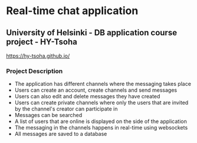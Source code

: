 # Real-time chat application 

## University of Helsinki - DB application course project - HY-Tsoha
https://hy-tsoha.github.io/

### Project Description
* The application has different channels where the messaging takes place
* Users can create an account, create channels and send messages
* Users can also edit and delete messages they have created
* Users can create private channels where only the users that are invited by the channel's creator can participate in
* Messages can be searched 
* A list of users that are online is displayed on the side of the application
* The messaging in the channels happens in real-time using websockets
* All messages are saved to a database